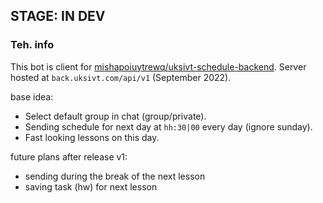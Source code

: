 ## STAGE: IN DEV


### Teh. info
This bot is client for [mishapoiuytrewq/uksivt-schedule-backend](https://github.com/mishapoiuytrewq/uksivt-schedule-backend).
Server hosted at `back.uksivt.com/api/v1` (September 2022).

base idea:
- Select default group in chat (group/private).
- Sending schedule for next day at `hh:30|00` every day (ignore sunday). 
- Fast looking lessons on this day.


future plans after release v1:
- sending during the break of the next lesson 
- saving task (hw) for next lesson


